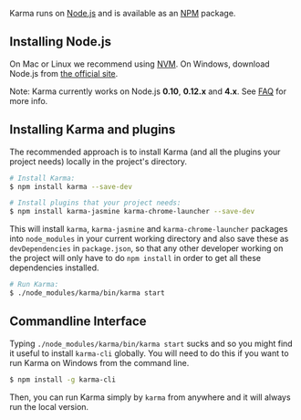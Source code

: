 Karma runs on [Node.js] and is available as an [NPM] package.

## Installing Node.js

On Mac or Linux we recommend using [NVM](https://github.com/creationix/nvm). On Windows, download Node.js
from [the official site](https://nodejs.org/).

Note: Karma currently works on Node.js **0.10**, **0.12.x** and **4.x**. See [FAQ](http://karma-runner.github.io/0.13/intro/faq.html) for more info.

## Installing Karma and plugins

The recommended approach is to install Karma (and all the plugins your project needs) locally in
the project's directory.

```bash
# Install Karma:
$ npm install karma --save-dev

# Install plugins that your project needs:
$ npm install karma-jasmine karma-chrome-launcher --save-dev

```

This will install `karma`, `karma-jasmine` and `karma-chrome-launcher` packages into `node_modules` in your current
working directory and also save these as `devDependencies` in `package.json`, so that any
other developer working on the project will only have to do `npm install` in order to get all these
dependencies installed.

```bash
# Run Karma:
$ ./node_modules/karma/bin/karma start
```

## Commandline Interface
Typing `./node_modules/karma/bin/karma start` sucks and so you might find it useful to install `karma-cli` globally. You will need to do this if you want to run Karma on Windows from the command line.

```bash
$ npm install -g karma-cli
```

Then, you can run Karma simply by `karma` from anywhere and it will always run the local version.


[Node.js]: http://nodejs.org/
[NPM]: https://npmjs.org/package/karma
[NVM]: https://github.com/creationix/nvm

